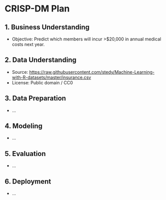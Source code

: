 # CRISP-DM Plan

## 1. Business Understanding
- Objective: Predict which members will incur >$20,000 in annual medical costs next year.

## 2. Data Understanding
- Source: https://raw.githubusercontent.com/stedy/Machine-Learning-with-R-datasets/master/insurance.csv
- License: Public domain / CC0

## 3. Data Preparation
- …

## 4. Modeling
- …

## 5. Evaluation
- …

## 6. Deployment
- …
